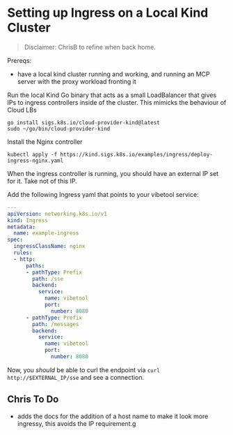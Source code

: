 # Setting up Ingress on a Local Kind Cluster

> Disclaimer: ChrisB to refine when back home.

Prereqs:
- have a local kind cluster running and working, and running an MCP server with the proxy workload fronting it

Run the local Kind Go binary that acts as a small LoadBalancer that gives IPs to ingress controllers inside of the cluster. This mimicks the behaviour of Cloud LBs

```
go install sigs.k8s.io/cloud-provider-kind@latest
sudo ~/go/bin/cloud-provider-kind
```

Install the Nginx controller
```
kubectl apply -f https://kind.sigs.k8s.io/examples/ingress/deploy-ingress-nginx.yaml
```

When the ingress controller is running, you should have an external IP set for it. Take not of this IP.

Add the following Ingress yaml that points to your vibetool service:
```yaml
---
apiVersion: networking.k8s.io/v1
kind: Ingress
metadata:
  name: example-ingress
spec:
  ingressClassName: nginx
  rules:
  - http:
      paths:
      - pathType: Prefix
        path: /sse
        backend:
          service:
            name: vibetool
            port:
              number: 8080
      - pathType: Prefix
        path: /messages
        backend:
          service:
            name: vibetool
            port:
              number: 8080
```

Now, you _should_ be able to curl the endpoint via `curl http://$EXTERNAL_IP/sse` and see a connection.

## Chris To Do
- adds the docs for the addition of a host name to make it look more ingressy, this avoids the IP requirement.g